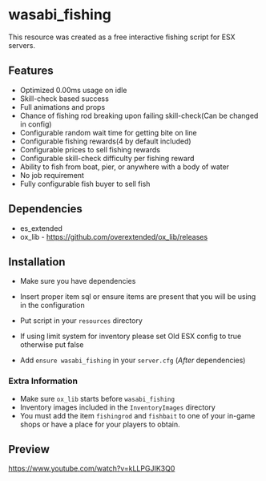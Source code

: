 # wasabi_fishing

This resource was created as a free interactive fishing script for ESX servers.

## Features
- Optimized 0.00ms usage on idle
- Skill-check based success
- Full animations and props
- Chance of fishing rod breaking upon failing skill-check(Can be changed in config)
- Configurable random wait time for getting bite on line
- Configurable fishing rewards(4 by default included)
- Configurable prices to sell fishing rewards
- Configurable skill-check difficulty per fishing reward
- Ability to fish from boat, pier, or anywhere with a body of water
- No job requirement
- Fully configurable fish buyer to sell fish

## Dependencies
- es_extended
- ox_lib - https://github.com/overextended/ox_lib/releases


## Installation

- Make sure you have dependencies

- Insert proper item sql or ensure items are present that you will be using in the configuration

- Put script in your `resources` directory

- If using limit system for inventory please set Old ESX config to true otherwise put false

- Add `ensure wasabi_fishing` in your `server.cfg` (*After* dependencies)

### Extra Information
- Make sure `ox_lib` starts before `wasabi_fishing`
- Inventory images included in the `InventoryImages` directory
- You must add the item `fishingrod` and `fishbait` to one of your in-game shops or have a place for your players to obtain.

## Preview
https://www.youtube.com/watch?v=kLLPGJIK3Q0
